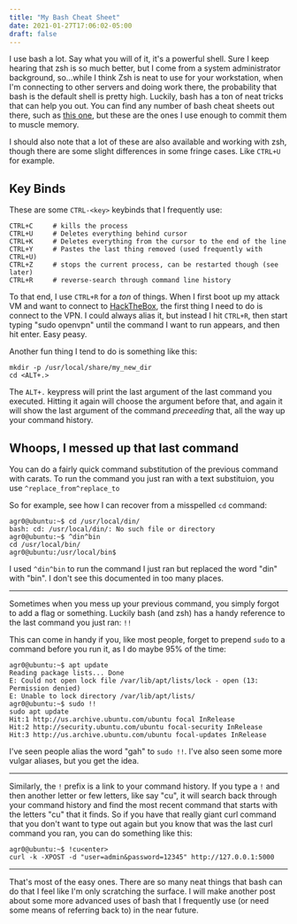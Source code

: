 ```yaml
---
title: "My Bash Cheat Sheet"
date: 2021-01-27T17:06:02-05:00
draft: false
---
```


I use bash a lot. Say what you will of it, it's a powerful shell. Sure I keep hearing that zsh is so much better, but I come from a system administrator background, so...while I think Zsh is neat to use for your workstation, when I'm connecting to other servers and doing work there, the probability that bash is the default shell is pretty high. Luckily, bash has a ton of neat tricks that can help you out. You can find any number of bash cheat sheets out there, such as [this one](https://github.com/LeCoupa/awesome-cheatsheets/blob/master/languages/bash.sh), but these are the ones I use enough to commit them to muscle memory.

I should also note that a lot of these are also available and working with zsh, though there are some slight differences in some fringe cases. Like `CTRL+U` for example.

## Key Binds

These are some `CTRL-<key>` keybinds that I frequently use:

```text
CTRL+C     # kills the process
CTRL+U     # Deletes everything behind cursor
CTRL+K     # Deletes everything from the cursor to the end of the line
CTRL+Y     # Pastes the last thing removed (used frequently with CTRL+U)
CTRL+Z     # stops the current process, can be restarted though (see later)
CTRL+R     # reverse-search through command line history
```

To that end, I use `CTRL+R` for a *ton* of things. When I first boot up my attack VM and want to connect to [HackTheBox](https://www.hackthebox.eu/), the first thing I need to do is connect to the VPN. I could always alias it, but instead I hit `CTRL+R`, then start typing "sudo openvpn" until the command I want to run appears, and then hit enter. Easy peasy.

Another fun thing I tend to do is something like this:

```text
mkdir -p /usr/local/share/my_new_dir
cd <ALT+.>
```
The `ALT+.` keypress will print the last argument of the last command you executed. Hitting it again will choose the argument before that, and again it will show the last argument of the command *preceeding* that, all the way up your command history.

## Whoops, I messed up that last command

You can do a fairly quick command substitution of the previous command with carats. To run the command you just ran with a text substituion, you use `^replace_from^replace_to`

So for example, see how I can recover from a misspelled `cd` command:

```
agr0@ubuntu:~$ cd /usr/local/din/
bash: cd: /usr/local/din/: No such file or directory
agr0@ubuntu:~$ ^din^bin
cd /usr/local/bin/
agr0@ubuntu:/usr/local/bin$ 
```

I used `^din^bin` to run the command I just ran but replaced the word "din" with "bin". I don't see this documented in too many places.

---

Sometimes when you mess up your previous command, you simply forgot to add a flag or something. Luckily bash (and zsh) has a handy reference to the last command you just ran: `!!`

This can come in handy if you, like most people, forget to prepend `sudo` to a command before you run it, as I do maybe 95% of the time:

```text
agr0@ubuntu:~$ apt update
Reading package lists... Done
E: Could not open lock file /var/lib/apt/lists/lock - open (13: Permission denied)
E: Unable to lock directory /var/lib/apt/lists/
agr0@ubuntu:~$ sudo !!
sudo apt update
Hit:1 http://us.archive.ubuntu.com/ubuntu focal InRelease
Hit:2 http://security.ubuntu.com/ubuntu focal-security InRelease                       
Hit:3 http://us.archive.ubuntu.com/ubuntu focal-updates InRelease 
```

I've seen people alias the word "gah" to `sudo !!`. I've also seen some more vulgar aliases, but you get the idea.

---

Similarly, the `!` prefix is a link to your command history. If you type a `!` and then another letter or few letters, like say "cu", it will search back through your command history and find the most recent command that starts with the letters "cu" that it finds. So if you have that really giant curl command that you don't want to type out again but you know that was the last curl command you ran, you can do something like this:

```text
agr0@ubuntu:~$ !cu<enter>
curl -k -XPOST -d "user=admin&password=12345" http://127.0.0.1:5000
```

---

That's most of the easy ones. There are so many neat things that bash can do that I feel like I'm only scratching the surface. I will make another post about some more advanced uses of bash that I frequently use (or need some means of referring back to) in the near future.